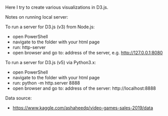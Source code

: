 Here I try to create various visualizations in D3.js.

Notes on running local server:

To run a server for D3.js (v3) from Node.js:
- open PowerShell
- navigate to the folder with your html page
- run: http-server
- open browser and go to: address of the server, e.g. http://127.0.0.1:8080

To run a server for D3.js (v5) via Python3.x:
- open PowerShell
- navigate to the folder with your html page
- run: python -m http.server 8888
- open browser and go to: address of the server:
    http://localhost:8888


Data source:
- https://www.kaggle.com/ashaheedq/video-games-sales-2019/data